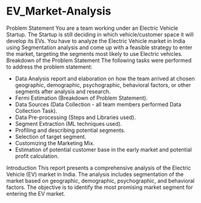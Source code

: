 # EV_Market-Analysis
Problem Statement
You are a team working under an Electric Vehicle Startup. The Startup is still deciding in which vehicle/customer space it will develop its EVs. You have to analyze the Electric Vehicle market in India using Segmentation analysis and come up with a feasible strategy to enter the market, targeting the segments most likely to use Electric vehicles.
Breakdown of the Problem Statement
The following tasks were performed to address the problem statement:
- Data Analysis report and elaboration on how the team arrived at chosen geographic, demographic, psychographic, behavioral factors, or other segments after analysis and research.
- Fermi Estimation (Breakdown of Problem Statement).
- Data Sources (Data Collection - all team members performed Data Collection Task).
- Data Pre-processing (Steps and Libraries used).
- Segment Extraction (ML techniques used).
- Profiling and describing potential segments.
- Selection of target segment.
- Customizing the Marketing Mix.
- Estimation of potential customer base in the early market and potential profit calculation.
  
Introduction
This report presents a comprehensive analysis of the Electric Vehicle (EV) market in India. The analysis includes segmentation of the market based on geographic, demographic, psychographic, and behavioral factors. The objective is to identify the most promising market segment for entering the EV market.
